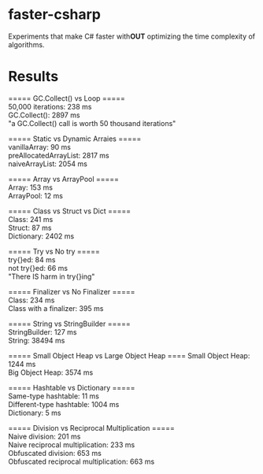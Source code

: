 # faster-csharp

Experiments that make C# faster with**OUT** optimizing the time complexity of algorithms.

# Results

===== GC.Collect() vs Loop =====\
50,000 iterations: 238 ms\
GC.Collect(): 2897 ms\
"a GC.Collect() call is worth 50 thousand iterations"


===== Static vs Dynamic Arraies =====\
vanillaArray: 90 ms\
preAllocatedArrayList: 2817 ms\
naiveArrayList: 2054 ms


===== Array vs ArrayPool =====\
Array: 153 ms\
ArrayPool: 12 ms


===== Class vs Struct vs Dict =====\
Class: 241 ms\
Struct: 87 ms\
Dictionary: 2402 ms


===== Try vs No try =====\
try{}ed: 84 ms\
not try{}ed: 66 ms\
"There IS harm in try{}ing"


===== Finalizer vs No Finalizer =====\
Class: 234 ms\
Class with a finalizer: 395 ms


===== String vs StringBuilder =====\
StringBuilder: 127 ms\
String: 38494 ms


===== Small Object Heap vs Large Object Heap ====
Small Object Heap: 1244 ms\
Big Object Heap: 3574 ms


===== Hashtable vs Dictionary =====\
Same-type hashtable: 11 ms\
Different-type hashtable: 1004 ms\
Dictionary: 5 ms

===== Division vs Reciprocal Multiplication =====\
Naive division: 201 ms\
Naive reciprocal multiplication: 233 ms\
Obfuscated division: 653 ms\
Obfuscated reciprocal multiplication: 663 ms
